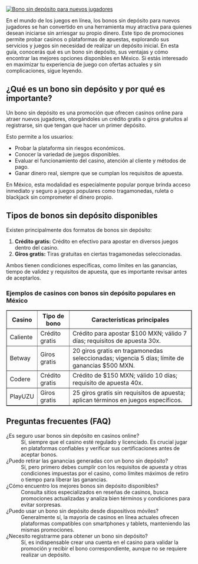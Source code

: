[![Bono sin depósito para nuevos jugadores](https://123-caf.pages.dev/gitsignup.png)](https://vrmoo.ru/Bt82HjjY)

<p>En el mundo de los juegos en línea, los bonos sin depósito para nuevos jugadores se han convertido en una herramienta muy atractiva para quienes desean iniciarse sin arriesgar su propio dinero. Este tipo de promociones permite probar casinos o plataformas de apuestas, explorando sus servicios y juegos sin necesidad de realizar un depósito inicial. En esta guía, conocerás qué es un bono sin depósito, sus ventajas y cómo encontrar las mejores opciones disponibles en México. Si estás interesado en maximizar tu experiencia de juego con ofertas actuales y sin complicaciones, sigue leyendo.</p>  <h2>¿Qué es un bono sin depósito y por qué es importante?</h2> <p>Un bono sin depósito es una promoción que ofrecen casinos online para atraer nuevos jugadores, otorgándoles un crédito gratis o giros gratuitos al registrarse, sin que tengan que hacer un primer depósito.</p> <p>Esto permite a los usuarios:</p> <ul> <li>Probar la plataforma sin riesgos económicos.</li> <li>Conocer la variedad de juegos disponibles.</li> <li>Evaluar el funcionamiento del casino, atención al cliente y métodos de pago.</li> <li>Ganar dinero real, siempre que se cumplan los requisitos de apuesta.</li> </ul> <p>En México, esta modalidad es especialmente popular porque brinda acceso inmediato y seguro a juegos populares como tragamonedas, ruleta o blackjack sin comprometer el dinero propio.</p>  <h2>Tipos de bonos sin depósito disponibles</h2> <p>Existen principalmente dos formatos de bonos sin depósito:</p> <ol> <li><strong>Crédito gratis:</strong> Crédito en efectivo para apostar en diversos juegos dentro del casino.</li> <li><strong>Giros gratis:</strong> Tiras gratuitas en ciertas tragamonedas seleccionadas.</li> </ol> <p>Ambos tienen condiciones específicas, como límites en las ganancias, tiempo de validez y requisitos de apuesta, que es importante revisar antes de aceptarlos.</p>  <h3>Ejemplos de casinos con bonos sin depósito populares en México</h3> <table border="1" cellpadding="6" cellspacing="0"> <thead> <tr> <th>Casino</th> <th>Tipo de bono</th> <th>Características principales</th> </tr> </thead> <tbody> <tr> <td>Caliente</td> <td>Crédito gratis</td> <td>Crédito para apostar $100 MXN; válido 7 días; requisitos de apuesta 30x.</td> </tr> <tr> <td>Betway</td> <td>Giros gratis</td> <td>20 giros gratis en tragamonedas seleccionadas; vigencia 5 días; límite de ganancias $500 MXN.</td> </tr> <tr> <td>Codere</td> <td>Crédito gratis</td> <td>Crédito de $150 MXN; válido 10 días; requisito de apuesta 40x.</td> </tr> <tr> <td>PlayUZU</td> <td>Giros gratis</td> <td>25 giros gratis sin requisitos de apuesta; aplican términos en juegos específicos.</td> </tr> </tbody> </table>  <h2>Preguntas frecuentes (FAQ)</h2> <dl> <dt>¿Es seguro usar bonos sin depósito en casinos online?</dt> <dd>Sí, siempre que el casino esté regulado y licenciado. Es crucial jugar en plataformas confiables y verificar sus certificaciones antes de aceptar bonos.</dd> <dt>¿Puedo retirar las ganancias generadas con un bono sin depósito?</dt> <dd>Sí, pero primero debes cumplir con los requisitos de apuesta y otras condiciones impuestas por el casino, como límites máximos de retiro o tiempo para liberar las ganancias.</dd> <dt>¿Cómo encuentro los mejores bonos sin depósito disponibles?</dt> <dd>Consulta sitios especializados en reseñas de casinos, busca promociones actualizadas y analiza bien términos y condiciones para evitar sorpresas.</dd> <dt>¿Puedo usar un bono sin depósito desde dispositivos móviles?</dt> <dd>Generalmente sí, la mayoría de casinos en línea actuales ofrecen plataformas compatibles con smartphones y tablets, manteniendo las mismas promociones.</dd> <dt>¿Necesito registrarme para obtener un bono sin depósito?</dt> <dd>Sí, es indispensable crear una cuenta en el casino para validar la promoción y recibir el bono correspondiente, aunque no se requiere realizar un depósito.</dd> </dl>